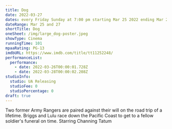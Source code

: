 ```yaml
---
title: Dog
date: 2022-03-27
dates: every Friday Sunday at 7:00 pm starting Mar 25 2022 ending Mar 27 2022
dateRange: Mar 25 and 27
shortTitle: Dog
oneSheet: /img/large_dog-poster.jpeg
showType: Cinema
runningTime: 101
mpaaRating: PG-13
imdbURL: https://www.imdb.com/title/tt11252248/
performanceList:
  performance:
    - date: 2022-03-26T00:00:01.728Z
    - date: 2022-03-28T00:00:02.208Z
studioInfo:
  studio: UA Releasing
  studioFee: 0
  studioPercentage: 0
draft: true
---
```

Two former Army Rangers are paired against their will on the road trip of a lifetime. Briggs and Lulu race down the Pacific Coast to get to a fellow soldier's funeral on time. Starring Channing Tatum
